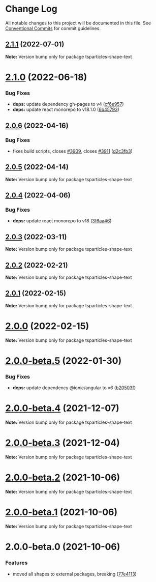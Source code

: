 # Change Log

All notable changes to this project will be documented in this file.
See [Conventional Commits](https://conventionalcommits.org) for commit guidelines.

## [2.1.1](https://github.com/matteobruni/tsparticles/compare/tsparticles-shape-text@2.1.0...tsparticles-shape-text@2.1.1) (2022-07-01)

**Note:** Version bump only for package tsparticles-shape-text





# [2.1.0](https://github.com/matteobruni/tsparticles/compare/tsparticles-shape-text@2.0.6...tsparticles-shape-text@2.1.0) (2022-06-18)


### Bug Fixes

* **deps:** update dependency gh-pages to v4 ([cf6e957](https://github.com/matteobruni/tsparticles/commit/cf6e9577132afcec26410f7321fcf5ffcfb05930))
* **deps:** update react monorepo to v18.1.0 ([6b45793](https://github.com/matteobruni/tsparticles/commit/6b457937c41d7681a2135dfcb6ff220e578f22bb))





## [2.0.6](https://github.com/matteobruni/tsparticles/compare/tsparticles-shape-text@2.0.5...tsparticles-shape-text@2.0.6) (2022-04-16)


### Bug Fixes

* fixes build scripts, closes [#3909](https://github.com/matteobruni/tsparticles/issues/3909), closes [#3911](https://github.com/matteobruni/tsparticles/issues/3911) ([d2c3fb3](https://github.com/matteobruni/tsparticles/commit/d2c3fb33ff9c9d529f2609f89c63cb6e1e61ecda))





## [2.0.5](https://github.com/matteobruni/tsparticles/compare/tsparticles-shape-text@2.0.4...tsparticles-shape-text@2.0.5) (2022-04-14)

**Note:** Version bump only for package tsparticles-shape-text





## [2.0.4](https://github.com/matteobruni/tsparticles/compare/tsparticles-shape-text@2.0.3...tsparticles-shape-text@2.0.4) (2022-04-06)


### Bug Fixes

* **deps:** update react monorepo to v18 ([3f6aa46](https://github.com/matteobruni/tsparticles/commit/3f6aa46e399d0092ae13ba494db86256c0d05c40))





## [2.0.3](https://github.com/matteobruni/tsparticles/compare/tsparticles-shape-text@2.0.2...tsparticles-shape-text@2.0.3) (2022-03-11)

**Note:** Version bump only for package tsparticles-shape-text





## [2.0.2](https://github.com/matteobruni/tsparticles/compare/tsparticles-shape-text@2.0.1...tsparticles-shape-text@2.0.2) (2022-02-21)

**Note:** Version bump only for package tsparticles-shape-text





## [2.0.1](https://github.com/matteobruni/tsparticles/compare/tsparticles-shape-text@2.0.0...tsparticles-shape-text@2.0.1) (2022-02-15)

**Note:** Version bump only for package tsparticles-shape-text





# [2.0.0](https://github.com/matteobruni/tsparticles/compare/tsparticles-shape-text@2.0.0-beta.5...tsparticles-shape-text@2.0.0) (2022-02-15)

**Note:** Version bump only for package tsparticles-shape-text





# [2.0.0-beta.5](https://github.com/matteobruni/tsparticles/compare/tsparticles-shape-text@2.0.0-beta.4...tsparticles-shape-text@2.0.0-beta.5) (2022-01-30)


### Bug Fixes

* **deps:** update dependency @ionic/angular to v6 ([b20503f](https://github.com/matteobruni/tsparticles/commit/b20503ff2a29f6c8617f42c764c8a868fc334c5f))





# [2.0.0-beta.4](https://github.com/matteobruni/tsparticles/compare/tsparticles-shape-text@2.0.0-beta.3...tsparticles-shape-text@2.0.0-beta.4) (2021-12-07)

**Note:** Version bump only for package tsparticles-shape-text





# [2.0.0-beta.3](https://github.com/matteobruni/tsparticles/compare/tsparticles-shape-text@2.0.0-beta.2...tsparticles-shape-text@2.0.0-beta.3) (2021-12-04)

**Note:** Version bump only for package tsparticles-shape-text





# [2.0.0-beta.2](https://github.com/matteobruni/tsparticles/compare/tsparticles-shape-text@2.0.0-beta.1...tsparticles-shape-text@2.0.0-beta.2) (2021-10-06)

**Note:** Version bump only for package tsparticles-shape-text





# [2.0.0-beta.1](https://github.com/matteobruni/tsparticles/compare/tsparticles-shape-text@2.0.0-beta.0...tsparticles-shape-text@2.0.0-beta.1) (2021-10-06)

**Note:** Version bump only for package tsparticles-shape-text





# 2.0.0-beta.0 (2021-10-06)


### Features

* moved all shapes to external packages, breaking ([77e4113](https://github.com/matteobruni/tsparticles/commit/77e411338f65ab076fe85c0f143c13417147d4b5))
